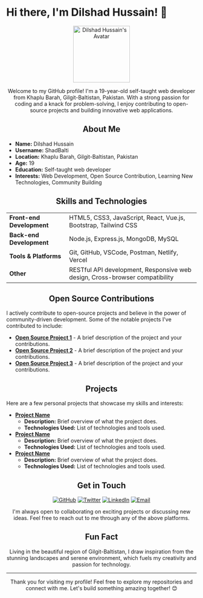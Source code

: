 # Hi there, I'm Dilshad Hussain! 👋

<p align="center">
  <img src="https://avatars.githubusercontent.com/u/ShadBalti?v=4" width="150" alt="Dilshad Hussain's Avatar"/>
</p>

<p align="center">
  Welcome to my GitHub profile! I'm a 19-year-old self-taught web developer from Khaplu Barah, Gilgit-Baltistan, Pakistan. With a strong passion for coding and a knack for problem-solving, I enjoy contributing to open-source projects and building innovative web applications.
</p>

<h2 align="center">About Me</h2>

<ul>
  <li><strong>Name:</strong> Dilshad Hussain</li>
  <li><strong>Username:</strong> ShadBalti</li>
  <li><strong>Location:</strong> Khaplu Barah, Gilgit-Baltistan, Pakistan</li>
  <li><strong>Age:</strong> 19</li>
  <li><strong>Education:</strong> Self-taught web developer</li>
  <li><strong>Interests:</strong> Web Development, Open Source Contribution, Learning New Technologies, Community Building</li>
</ul>

<h2 align="center">Skills and Technologies</h2>

<table align="center">
  <tr>
    <td><strong>Front-end Development</strong></td>
    <td>HTML5, CSS3, JavaScript, React, Vue.js, Bootstrap, Tailwind CSS</td>
  </tr>
  <tr>
    <td><strong>Back-end Development</strong></td>
    <td>Node.js, Express.js, MongoDB, MySQL</td>
  </tr>
  <tr>
    <td><strong>Tools & Platforms</strong></td>
    <td>Git, GitHub, VSCode, Postman, Netlify, Vercel</td>
  </tr>
  <tr>
    <td><strong>Other</strong></td>
    <td>RESTful API development, Responsive web design, Cross-browser compatibility</td>
  </tr>
</table>

<h2 align="center">Open Source Contributions</h2>

<p>I actively contribute to open-source projects and believe in the power of community-driven development. Some of the notable projects I've contributed to include:</p>

<ul>
  <li><a href="https://github.com/username/project1"><strong>Open Source Project 1</strong></a> - A brief description of the project and your contributions.</li>
  <li><a href="https://github.com/username/project2"><strong>Open Source Project 2</strong></a> - A brief description of the project and your contributions.</li>
  <li><a href="https://github.com/username/project3"><strong>Open Source Project 3</strong></a> - A brief description of the project and your contributions.</li>
</ul>

<h2 align="center">Projects</h2>

<p>Here are a few personal projects that showcase my skills and interests:</p>

<ul>
  <li><a href="https://github.com/ShadBalti/project-name"><strong>Project Name</strong></a>
    <ul>
      <li><strong>Description:</strong> Brief overview of what the project does.</li>
      <li><strong>Technologies Used:</strong> List of technologies and tools used.</li>
    </ul>
  </li>
  <li><a href="https://github.com/ShadBalti/project-name"><strong>Project Name</strong></a>
    <ul>
      <li><strong>Description:</strong> Brief overview of what the project does.</li>
      <li><strong>Technologies Used:</strong> List of technologies and tools used.</li>
    </ul>
  </li>
  <li><a href="https://github.com/ShadBalti/project-name"><strong>Project Name</strong></a>
    <ul>
      <li><strong>Description:</strong> Brief overview of what the project does.</li>
      <li><strong>Technologies Used:</strong> List of technologies and tools used.</li>
    </ul>
  </li>
</ul>

<h2 align="center">Get in Touch</h2>

<p align="center">
  <a href="https://github.com/ShadBalti"><img src="https://img.shields.io/github/followers/ShadBalti?label=GitHub&style=social" alt="GitHub"></a>
  <a href="https://twitter.com/ShadBalti"><img src="https://img.shields.io/twitter/follow/ShadBalti?label=Twitter&style=social" alt="Twitter"></a>
  <a href="https://linkedin.com/in/shadbalti"><img src="https://img.shields.io/badge/LinkedIn-Connect-blue" alt="LinkedIn"></a>
  <a href="mailto:shadbalti@example.com"><img src="https://img.shields.io/badge/Email-Contact%20Me-red" alt="Email"></a>
</p>

<p align="center">
  I'm always open to collaborating on exciting projects or discussing new ideas. Feel free to reach out to me through any of the above platforms.
</p>

<h2 align="center">Fun Fact</h2>

<p align="center">
  Living in the beautiful region of Gilgit-Baltistan, I draw inspiration from the stunning landscapes and serene environment, which fuels my creativity and passion for technology.
</p>

---

<p align="center">
  Thank you for visiting my profile! Feel free to explore my repositories and connect with me. Let's build something amazing together! 😊
</p>
